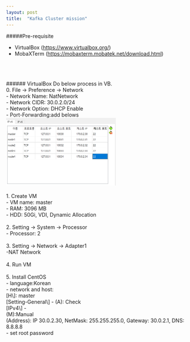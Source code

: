 ```yaml
---
layout: post
title:  "Kafka Cluster mission"
---
```

#####Pre-requisite
 - VirtualBox (https://www.virtualbox.org/) 
 - MobaXTerm (https://mobaxterm.mobatek.net/download.html)
<br>
   <br>
   <br>
###### VirtualBox
Do below process in VB.<br>
0. File -> Preference -> Network <br>- Network Name: NatNetwork<br>- Network CIDR: 30.0.2.0/24<br>- Network Option: DHCP Enable<br>- Port-Forwarding:add belows<br>
<img src="/resources/vb_network.png" width=300, heigth=400><br><br>
1. Create VM <br>- VM name: master<br>- RAM: 3096 MB<br>- HDD: 50Gi, VDI, Dynamic Allocation<br><br>
2. Setting -> System -> Processor<br>- Processor: 2<br><br>
3. Setting -> Network -> Adapter1<br>-NAT Network<br><br>
4. Run VM<br><br>
5. Install CentOS<br>- language:Korean<br>- network and host:<br>[H\]: master<br>[Setting-General\] - (A): Check<br>[IPv4\] -<br> (M):Manual<br>(Address): IP 30.0.2.30, NetMask: 255.255.255.0, Gateway: 30.0.2.1, DNS: 8.8.8.8<br>- set root password <br><br>

